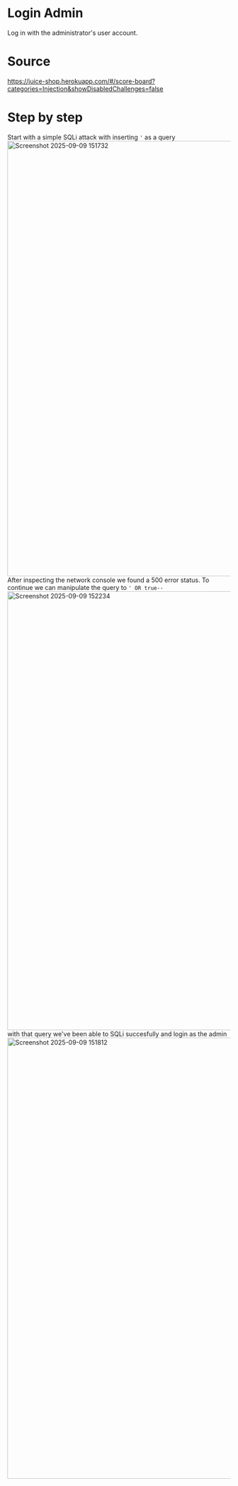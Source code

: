 # Login Admin
Log in with the administrator's user account.
# Source
https://juice-shop.herokuapp.com/#/score-board?categories=Injection&showDisabledChallenges=false 

# Step by step


Start with a simple SQLi attack with inserting ``'`` as a query 
<img width="1917" height="980" alt="Screenshot 2025-09-09 151732" src="https://github.com/user-attachments/assets/2df1770c-e3e2-4b82-b610-caabf76bd881" />
After inspecting the network console we found a 500 error status. To continue we can manipulate the query to ``' OR true--`` 
<img width="1917" height="988" alt="Screenshot 2025-09-09 152234" src="https://github.com/user-attachments/assets/ec0de4bc-f756-4850-a7f6-fb57a3bacf9a" />
with that query we've been able to SQLi succesfully and login as the admin
<img width="1914" height="993" alt="Screenshot 2025-09-09 151812" src="https://github.com/user-attachments/assets/4abcd02e-be7c-43b3-bf64-1a5d0e905b75" />
